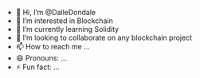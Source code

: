 - 👋 Hi, I’m @DalleDondale
- 👀 I’m interested in Blockchain
- 🌱 I’m currently learning Solidity
- 💞️ I’m looking to collaborate on any blockchain project
- 📫 How to reach me ...
- 😄 Pronouns: ...
- ⚡ Fun fact: ...

<!---
DalleDondale/DalleDondale is a ✨ special ✨ repository because its `README.md` (this file) appears on your GitHub profile.
You can click the Preview link to take a look at your changes.
--->
